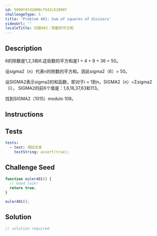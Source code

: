 ```yaml
---
id: 5900f4fd1000cf542c51000f
challengeType: 5
title: 'Problem 401: Sum of squares of divisors'
videoUrl: ''
localeTitle: 问题401：除数的平方和
---
```


## Description
<section id="description"> 6的除数是1,2,3和6.这些数的平方和是1 + 4 + 9 + 36 = 50。 <p>设sigma2（n）代表n的除数的平方和。因此sigma2（6）= 50。 </p><p>设SIGMA2表示sigma2的和函数，即对于i = 1到n，SIGMA2（n）=Σsigma2（i）。 SIGMA2的前6个值是：1,6,16,37,63和113。 </p><p>找到SIGMA2（1015）modulo 109。 </p></section>

## Instructions
<section id="instructions">
</section>

## Tests
<section id='tests'>

```yml
tests:
  - text: 測試文本
    testString: assert(true);

```

</section>

## Challenge Seed
<section id='challengeSeed'>

<div id='js-seed'>

```js
function euler401() {
  // Good luck!
  return true;
}

euler401();

```

</div>



</section>

## Solution
<section id='solution'>

```js
// solution required
```
</section>
